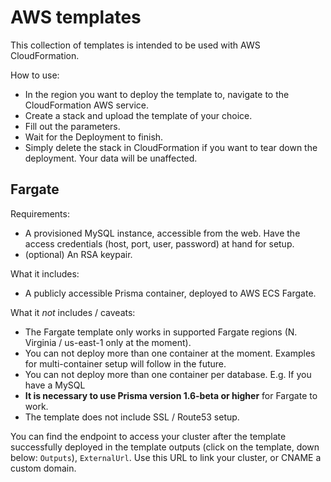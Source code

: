 # AWS templates

This collection of templates is intended to be used with AWS CloudFormation.

How to use:
* In the region you want to deploy the template to, navigate to the CloudFormation AWS service.
* Create a stack and upload the template of your choice.
* Fill out the parameters.
* Wait for the Deployment to finish.
* Simply delete the stack in CloudFormation if you want to tear down the deployment. Your data will be unaffected.

## Fargate

Requirements:
- A provisioned MySQL instance, accessible from the web. Have the access credentials (host, port, user, password) at hand for setup.
- (optional) An RSA keypair.

What it includes:
- A publicly accessible Prisma container, deployed to AWS ECS Fargate.

What it _not_ includes / caveats:
* The Fargate template only works in supported Fargate regions (N. Virginia / us-east-1 only at the moment).
* You can not deploy more than one container at the moment. Examples for multi-container setup will follow in the future.
* You can not deploy more than one container per database. E.g. If you have a MySQL 
* **It is necessary to use Prisma version 1.6-beta or higher** for Fargate to work.
* The template does not include SSL / Route53 setup.

You can find the endpoint to access your cluster after the template successfully deployed in the template outputs (click on the template, down below: `Outputs`), `ExternalUrl`. Use this URL to link your cluster, or CNAME a custom domain.
